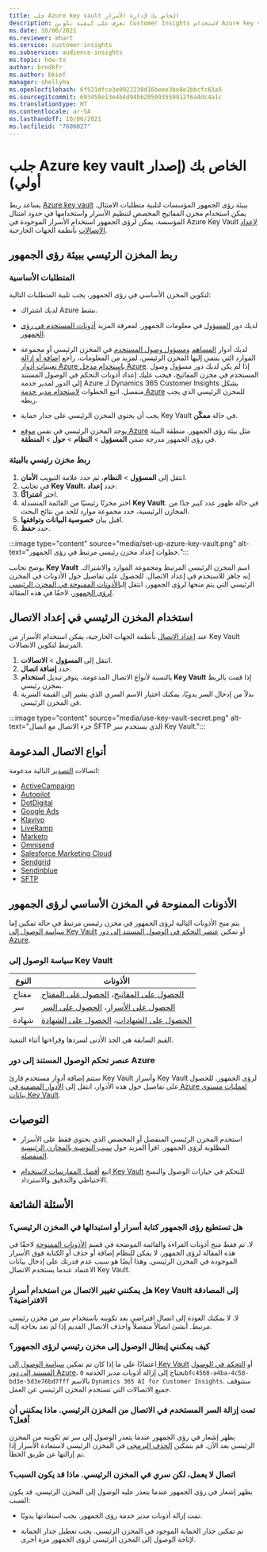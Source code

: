 ```yaml
---
title: جلب Azure key vault الخاص بك لإدارة الأسرار
description: تعرف على كيفية تكوين Customer Insights لاستخدام Azure key vault الخاص بك.
ms.date: 10/06/2021
ms.reviewer: mhart
ms.service: customer-insights
ms.subservice: audience-insights
ms.topic: how-to
author: brndkfr
ms.author: bkief
manager: shellyha
ms.openlocfilehash: 6f521dfce3e0922238d16beee3be8e1bbcfc63a5
ms.sourcegitcommit: 693458e13e4b4d94b6205093559912f6a4dc4a1c
ms.translationtype: HT
ms.contentlocale: ar-SA
ms.lasthandoff: 10/06/2021
ms.locfileid: "7606027"
---
```

# <a name="bring-your-own-azure-key-vault-preview"></a>جلب Azure key vault الخاص بك (إصدار أولي)

يساعد ربط [Azure key vault](/azure/key-vault/general/basic-concepts) ببيئة رؤى الجمهور المؤسسات لتلبية متطلبات الامتثال.
يمكن استخدام مخزن المفاتيح المخصص لتنظيم الأسرار واستخدامها في حدود امتثال المؤسسة. يمكن لرؤى الجمهور استخدام الأسرار الموجودة في Azure Key Vault [لإعداد الاتصالات](connections.md) بأنظمة الجهات الخارجية.

## <a name="link-the-key-vault-to-the-audience-insights-environment"></a>ربط المخزن الرئيسي ببيئة رؤى الجمهور

### <a name="prerequisites"></a>المتطلبات الأساسية

لتكوين المخزن الأساسي في رؤى الجمهور، يجب تلبية المتطلبات التالية:

- لديك اشتراك Azure نشط.

- لديك دور [المسؤول](permissions.md#administrator) في معلومات الجمهور. لمعرفة المزيد [أذونات المستخدم في رؤى الجمهور](permissions.md#assign-roles-and-permissions).

- لديك أدوار [المساهم](/azure/role-based-access-control/built-in-roles#contributor) و[مسؤول وصول المستخدم](/azure/role-based-access-control/built-in-roles#user-access-administrator) في المخزن الرئيسي أو مجموعة الموارد التي ينتمي إليها المخزن الرئيسي. لمزيد من المعلومات، راجع [إضافة أو إزالة تعيينات أدوار Azure باستخدام مدخل Azure](/azure/role-based-access-control/role-assignments-portal). إذا لم يكن لديك دور مسؤول وصول المستخدم في مخزن المفاتيح، فيجب عليك إعداد أذونات التحكم في الوصول المستند إلى الدور لمدير خدمة Azure لـ Dynamics 365 Customer Insights بشكل منفصل. اتبع الخطوات [لاستخدام مدير خدمة Azure](connect-service-principal.md) للمخزن الرئيسي الذي يجب ربطه.

- يجب أن يحتوي المخزن الرئيسي على جدار حماية Key Vault في حالة **ممكّن**.

- يوجد المخزن الرئيسي في نفس [موقع Azure](https://azure.microsoft.com/global-infrastructure/geographies/#overview) مثل بيئة رؤى الجمهور. منطقة البيئة في رؤى الجمهور مدرجة ضمن **المسؤول** > **النظام** > **حول** > **المنطقة**.

### <a name="link-a-key-vault-to-the-environment"></a>ربط مخزن رئيسي بالبيئة

1. انتقل إلى **المسؤول** > **النظام**، ثم حدد علامة التبويب **الأمان**.
1. في تجانب **Key Vault**، حدد **إعداد**.
1. اختر **اشتراكًا**.
1. اختر مخزنًا رئيسيًا من القائمة المنسدلة **Key Vault**. في حالة ظهور عدد كبير جدًا من المخازن الرئيسية، حدد مجموعة موارد للحد من نتائج البحث.
1. اقبل بيان **خصوصية البيانات وتوافقها**.
1. حدد **حفظ**.

:::image type="content" source="media/set-up-azure-key-vault.png" alt-text="خطوات إعداد مخزن رئيسي مرتبط في رؤى الجمهور.":::

يوضح تجانب **Key Vault** اسم المخزن الرئيسي المرتبط ومجموعة الموارد والاشتراك. إنه جاهز للاستخدم في إعداد الاتصال.
للحصول على تفاصيل حول الأذونات في المخزن الرئيسي التي يتم منحها لرؤى الجمهور، انتقل إلى[الأذونات الممنوحة في المخزن الرئيسي لرؤى الجمهور](#permissions-granted-on-the-key-vault-to-audience-insights)، لاحقًا في هذه المقالة.

## <a name="use-the-key-vault-in-the-connection-setup"></a>استخدام المخزن الرئيسي في إعداد الاتصال

عند [إعداد الاتصال](connections.md) بأنظمة الجهات الخارجية، يمكن استخدام الأسرار من Key Vault المرتبط لتكوين الاتصالات.

1. انتقل إلى **المسؤول** > **الاتصالات**.
1. حدد **إضافة اتصال**.
1. بالنسبة لأنواع الاتصال المدعومة، يتوفر تبديل **استخدام Key Vault** إذا قمت بالربط بمخزن رئيسي.
1. بدلاً من إدخال السر يدويًا، يمكنك اختيار الاسم السري الذي يشير إلى القيمة السرية في المخزن الرئيسي.

:::image type="content" source="media/use-key-vault-secret.png" alt-text="جزء الاتصال مع اتصال SFTP الذي يستخدم سر Key Vault.":::

## <a name="supported-connection-types"></a>أنواع الاتصال المدعومة

اتصالات [التصدير](export-destinations.md) التالية مدعومة:

* [ActiveCampaign](export-active-campaign.md)
* [Autopilot](export-autopilot.md)
* [DotDigital](export-dotdigital.md)
* [Google Ads](export-google-ads.md)
* [Klaviyo](export-klaviyo.md)
* [LiveRamp](export-liveramp.md)
* [Marketo](export-marketo.md)
* [Omnisend](export-omnisend.md)
* [Salesforce Marketing Cloud](export-salesforce.md)
* [Sendgrid](export-sendgrid.md)
* [Sendinblue](export-sendinblue.md)
* [SFTP](export-sftp.md)

## <a name="permissions-granted-on-the-key-vault-to-audience-insights"></a>الأذونات الممنوحة في المخزن الأساسي لرؤى الجمهور

يتم منح الأذونات التالية لرؤى الجمهور في مخزن رئيسي مرتبط في حالة تمكين إما [سياسة الوصول إلى Key Vault](/azure/key-vault/general/assign-access-policy?tabs=azure-portal) أو تمكين [عنصر التحكم في الوصول المستند إلى دور Azure](/azure/key-vault/general/rbac-guide?tabs=azure-cli).

### <a name="key-vault-access-policy"></a>سياسة الوصول إلى Key Vault

| النوع        | الأذونات          |
| ----------- | -------------------- |
| مفتاح         | [الحصول على المفاتيح](/rest/api/keyvault/get-keys)، [الحصول على المفتاح](/rest/api/keyvault/get-key)                                 |
| سر      | [الحصول على الأسرار](/rest/api/keyvault/get-secrets)، [الحصول على السر](/rest/api/keyvault/get-secret)                     |
| شهادة | [الحصول على الشهادات](/rest/api/keyvault/get-certificates)، [الحصول على الشهادة](/rest/api/keyvault/get-certificate) |

القيم السابقة هي الحد الأدنى لسردها وقراءتها أثناء التنفيذ.

### <a name="azure-role-based-access-control"></a>عنصر تحكم الوصول المستند إلى دور Azure

ستتم إضافة أدوار مستخدم قارئ Key Vault وأسرار Key Vault لرؤى الجمهور. للحصول على تفاصيل حول هذه الأدوار، انتقل إلى [الأدوار المضمنة في Azure لعمليات مستوى بيانات Key Vault](/azure/key-vault/general/rbac-guide?tabs=azure-cli).

## <a name="recommendations"></a>التوصيات

- استخدم المخزن الرئيسي المنفصل أو المخصص الذي يحتوي فقط على الأسرار المطلوبة لرؤى الجمهور. اقرأ المزيد حول [سبب التوصية بالمخازن الرئيسية المنفصلة](/azure/key-vault/general/best-practices#why-we-recommend-separate-key-vaults).

- اتبع [أفضل الممارسات لاستخدام Key Vault](/azure/key-vault/general/best-practices#turn-on-logging) للتحكم في خيارات الوصول والنسخ الاحتياطي والتدقيق والاسترداد.

## <a name="frequently-asked-questions"></a>الأسئلة الشائعة

### <a name="can-audience-insights-write-secrets-or-overwrite-secrets-into-the-key-vault"></a>هل تستطيع رؤى الجمهور كتابة أسرار أو استبدالها في المخزن الرئيسي؟

لا. تم فقط منح أذونات القراءة والقائمة الموضحة في قسم [الأذونات الممنوحة](#permissions-granted-on-the-key-vault-to-audience-insights) لاحقًا في هذه المقالة لرؤى الجمهور. لا يمكن للنظام إضافة أو حذف أو الكتابة فوق الأسرار الموجودة في المخزن الرئيسي. وهذا أيضًا هو سبب عدم قدرتك على إدخال بيانات الاعتماد عندما يستخدم الاتصال Key Vault.

### <a name="can-i-change-a-connection-from-using-key-vault-secrets-to-default-authentication"></a>هل يمكنني تغيير الاتصال من استخدام أسرار Key Vault إلى المصادقة الافتراضية؟

لا. لا يمكنك العودة إلى اتصال افتراضي بعد تكوينه باستخدام سر من مخزن رئيسي مرتبط. أنشئ اتصالاً منفصلاً واحذف الاتصال القديم إذا لم تعد بحاجة إليه.

### <a name="how-can-i-revoke-access-to-a-key-vault-for-audience-insights"></a>كيف يمكنني إبطال الوصول إلى مخزن رئيسي لرؤى الجمهور؟

اعتمادًا على ما إذا كان تم تمكين [سياسة الوصول إلى Key Vault](/azure/key-vault/general/assign-access-policy?tabs=azure-portal) أو [التحكم في الوصول المستند إلى دور Azure](/azure/key-vault/general/rbac-guide?tabs=azure-cli)، تحتاج إلى إزالة أذونات مدير الخدمة `0bfc4568-a4ba-4c58-bd3e-5d3e76bd7fff` بالاسم `Dynamics 365 AI for Customer Insights`. ستتوقف جميع الاتصالات التي تستخدم المخزن الرئيسي عن العمل.

### <a name="a-secret-thats-used-in-a-connection-got-removed-from-the-key-vault-what-can-i-do"></a>تمت إزالة السر المستخدم في الاتصال من المخزن الرئيسي. ماذا يمكنني أن أفعل؟

يظهر إشعار في رؤى الجمهور عندما يتعذر الوصول إلى سر تم تكوينه من المخزن الرئيسي بعد الآن. قم بتمكين [الحذف البرمجي](/azure/key-vault/general/soft-delete-overview) في المخزن الرئيسي لاستعادة الأسرار إذا تم إزالتها عن طريق الخطأ.

### <a name="a-connection-doesnt-work-but-my-secret-is-in-the-key-vault-what-might-be-the-cause"></a>اتصال لا يعمل، لكن سري في المخزن الرئيسي. ماذا قد يكون السبب؟

يظهر إشعار في رؤى الجمهور عندما يتعذر عليه الوصول إلى المخزن الرئيسي. قد يكون السبب:

- تمت إزالة أذونات مدير خدمة رؤى الجمهور. يجب استعادتها يدويًا.

- تم تمكين جدار الحماية الموجود في المخزن الرئيسي. يجب تعطيل جدار الحماية لإتاحة الوصول إلى المخزن الرئيسي لرؤى الجمهور مرة أخرى.
